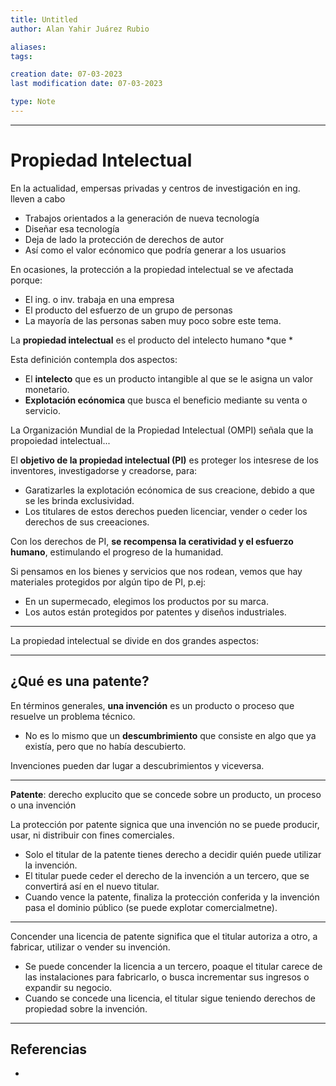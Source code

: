 ```yaml
---
title: Untitled
author: Alan Yahir Juárez Rubio

aliases:
tags:

creation date: 07-03-2023
last modification date: 07-03-2023

type: Note
---
```

---
# Propiedad Intelectual

En la actualidad, empersas privadas y centros de investigación en ing. lleven a cabo

- Trabajos orientados a la generación de nueva tecnología
- Diseñar esa tecnología
- Deja de lado la protección de derechos de autor
- Así como el valor ecónomico que podría generar a los usuarios

En ocasiones, la protección a la propiedad intelectual se ve afectada porque:

- El ing. o inv. trabaja en una empresa
- El producto del esfuerzo de un grupo de personas
- La mayoría de las personas saben muy poco sobre este tema.

La **propiedad intelectual** es el producto del intelecto humano *que *

Esta definición contempla dos aspectos:
- El **intelecto** que es un producto intangible al que se le asigna un valor monetario.
- **Explotación ecónomica** que busca el beneficio mediante su venta o servicio.

La Organización Mundial de la Propiedad Intelectual (OMPI) señala que la propoiedad intelectual...


El **objetivo de la propiedad intelectual (PI)** es proteger los intesrese de los inventores, investigadorse y creadorse, para:

- Garatizarles la explotación ecónomica de sus creacione, debido a que se les brinda exclusividad.
- Los titulares de estos derechos pueden licenciar, vender o ceder los derechos de sus creeaciones.

Con los derechos de PI, **se recompensa la ceratividad y el esfuerzo humano**, estimulando el progreso de la humanidad.

Si pensamos en los bienes y servicios que nos rodean, vemos que hay materiales protegidos por algún tipo de PI, p.ej:

- En un supermecado, elegimos los productos por su marca.
- Los autos están protegidos por patentes y diseños industriales.


---
La propiedad intelectual se divide en dos grandes aspectos:

---
## ¿Qué es una patente?

En términos generales, **una invención** es un producto o proceso que resuelve un problema técnico.

- No es lo mismo que un **descumbrimiento** que consiste en algo que ya existía, pero que no había descubierto.

Invenciones pueden dar lugar a descubrimientos y viceversa.

---
**Patente**: derecho explucito que se concede sobre un producto, un proceso o una invención

La protección por patente signica que una invención no se puede producir, usar, ni distribuir con fines comerciales.

- Solo el titular de la patente tienes derecho a decidir quién puede utilizar la invención.
- El titular puede ceder el derecho de la invención a un tercero, que se convertirá así en el nuevo titular.
- Cuando vence la patente, finaliza la protección conferida y la invención pasa el dominio público (se puede explotar comercialmetne).

---
Concender una licencia de patente significa que el titular autoriza  a otro, a fabricar, utilizar o vender su invención.

- Se puede concender la licencia a un tercero, poaque el titular carece de las instalaciones para fabricarlo, o busca incrementar sus ingresos o expandir su negocio.
- Cuando se concede una licencia, el titular sigue teniendo derechos de propiedad sobre la invención.



<div style="page-break-after: always;"></div>

---
## Referencias

- 